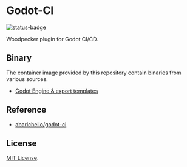 # Godot-CI

[![status-badge](https://woodpecker.anislet.dev/api/badges/2/status.svg)](https://woodpecker.anislet.dev/repos/2)

Woodpecker plugin for Godot CI/CD.

## Binary

The container image provided by this repository contain binaries from various sources.

- [Godot Engine & export templates](https://github.com/godotengine/godot)

## Reference

- [abarichello/godot-ci](https://github.com/abarichello/godot-ci)

## License

[MIT License](LICENSE).